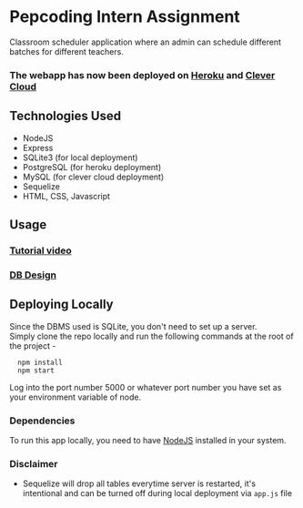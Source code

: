 # Pepcoding Intern Assignment
Classroom scheduler application where an admin can schedule different batches for different teachers.

### The webapp has now been deployed on [Heroku](https://pep-calendar.herokuapp.com/) and [Clever Cloud](http://app-06e436df-c9ab-4807-bd48-e728b92a32d2.cleverapps.io/)

## Technologies Used
+ NodeJS
+ Express
+ SQLite3 (for local deployment)
+ PostgreSQL (for heroku deployment)
+ MySQL (for clever cloud deployment)
+ Sequelize
+ HTML, CSS, Javascript

## Usage
### [Tutorial video](https://youtu.be/KXyLEp8zT2E)
### [DB Design](https://dbdiagram.io/d/60d2f068dd6a5971481b7761)


## Deploying Locally
Since the DBMS used is SQLite, you don't need to set up a server. \
Simply clone the repo locally and run the following commands at the root of the project - 
```
  npm install
  npm start
```
Log into the port number 5000 or whatever port number you have set as your environment variable of node.

### Dependencies
To run this app locally, you need to have [NodeJS](https://nodejs.org/en/) installed in your system.

### Disclaimer
+ Sequelize will drop all tables everytime server is restarted, it's intentional and can be turned off during local deployment via ```app.js``` file
